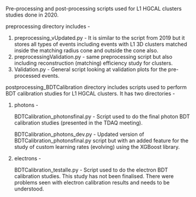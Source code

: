 Pre-processing and post-processing scripts used for L1 HGCAL clusters studies done in 2020.

preprocessing directory includes -
1. preprocessing_vUpdated.py - It is similar to the script from 2019 but it stores all types of events including events with L1 3D clusters matched inside the matching radius cone and outside the cone also.
2. preprocessingValidation.py - same preprocessing script but also including reconstruction (matching) efficiency study for clusters.
3. Validation.py - General script looking at validation plots for the pre-processed events.

postprocessing_BDTCalibration directory includes scripts used to perform BDT calibration studies for L1 HGCAL clusters.
It has two directories - 
1. photons -

   BDTCalibration_photonsfinal.py - Script used to do the final photon BDT calibration studies (presented in the TDAQ meeting).

   BDTCalibration_photons_dev.py - Updated version of BDTCalibration_photonsfinal.py script but with an added feature for the study of custom learning rates (evolving) using the XGBoost library.

2. electrons - 
   
   BDTCalibration_testalle.py - Script used to do the electron BDT calibration studies. This study has not been finalised. There were problems seen with electron calibration results and needs to be understood.


